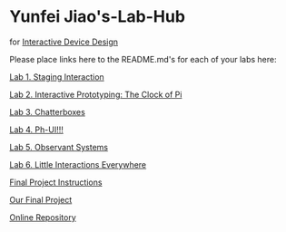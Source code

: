 # Yunfei Jiao's-Lab-Hub
for [Interactive Device Design](https://github.com/FAR-Lab/Developing-and-Designing-Interactive-Devices/)

Please place links here to the README.md's for each of your labs here:

[Lab 1. Staging Interaction](Lab%201/)

[Lab 2. Interactive Prototyping: The Clock of Pi](Lab%202/)

[Lab 3. Chatterboxes](Lab%203/)

[Lab 4. Ph-UI!!!](Lab%204/)

[Lab 5. Observant Systems](Lab%205/)

[Lab 6. Little Interactions Everywhere](Lab%206/)

[Final Project Instructions](https://github.com/FAR-Lab/Developing-and-Designing-Interactive-Devices/blob/2023Fall/FinalProject.md)

[Our Final Project](https://github.com/Yunfei-J/Interactive-Lab-Hub/tree/Fall2023/Final%20Project)

[Online Repository](https://github.com/FAR-Lab/Developing-and-Designing-Interactive-Devices/blob/2023Fall/FinalProject.md)

